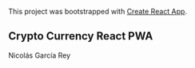 This project was bootstrapped with [Create React App](https://github.com/facebook/create-react-app).

## Crypto Currency React PWA

Nicolás García Rey

